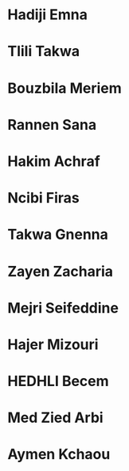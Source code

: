 # Hadiji Emna
# Tlili Takwa
# Bouzbila Meriem
# Rannen Sana
# Hakim Achraf
# Ncibi Firas
# Takwa Gnenna
# Zayen Zacharia
# Mejri Seifeddine
# Hajer Mizouri
# HEDHLI Becem
# Med Zied Arbi
# Aymen Kchaou

